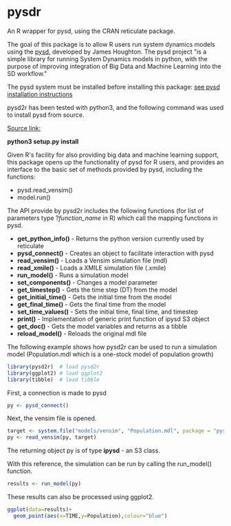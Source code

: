 # pysdr
An R wrapper for pysd, using the CRAN reticulate package.

The goal of this package is to allow R users run system dynamics models using the [pysd](
https://pysd.readthedocs.io/en/master/), developed by James Houghton. The pysd
project "is a simple library for running System Dynamics models in python, with the purpose of 
improving integration of Big Data and Machine Learning into the SD workflow."

The pysd system must be installed before installing this package: [see pysd installation instructions](
https://pysd.readthedocs.io/en/master/installation.html)

pysd2r has been tested with python3, and the following command was used to install pysd from source.

[Source link:](https://github.com/JamesPHoughton/pysd)

**python3 setup.py install**

Given R's facility for also providing big data and machine learning support, this package opens up the functionality of pysd for R users, and provides an interface to the basic set of methods provided by pysd, including the functions:


* pysd.read_vensim()
* model.run()

The API provide by pysd2r includes the following functions (for list of parameters type ?*function_name* in R) which call the mapping functions in pysd.

* **get_python_info()** - Returns the python version currently used by reticulate
* **pysd_connect()** - Creates an object to facilitate interaction with pysd
* **read_vensim()** - Loads a Vensim simulation file (mdl)
* **read_xmile()** - Loads a XMILE simulation file (.xmile)
* **run_model()**  - Runs a simulation model
* **set_components()** - Changes a model parameter
* **get_timestep()** - Gets the time step (DT) from the model
* **get_initial_time()** - Gets the initial time from the model
* **get_final_time()** - Gets the final time from the model
* **set_time_values()** - Sets the initial time, final time, and timestep
* **print()** - Implementation of generic print function of ipysd S3 object
* **get_doc()** - Gets the model variables and returns as a tibble
* **reload_model()** - Reloads the original mdl file


The following example shows how pysd2r can be used to run a simulation model (Population.mdl which is a one-stock model of population growth)

```R
library(pysd2r)  # load pysd2r
library(ggplot2) # load ggplot2
library(tibble)  # load tibble
```

First, a connection is made to pysd

```R
py <- pysd_connect()
```

Next, the vensim file is opened.

```R
target <- system.file("models/vensim", "Population.mdl", package = "pysd2r")
py <- read_vensim(py, target)
```

The returning object py is of type **ipysd** -  an S3 class.

With this reference, the simulation can be run by calling the run_model() function.

```R
results <- run_model(py)
```

These results can also be processed using ggplot2.

```R
ggplot(data=results)+
  geom_point(aes(x=TIME,y=Population),colour="blue")
```

